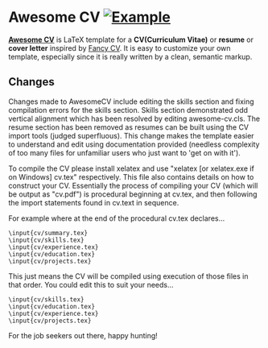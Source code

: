 # Awesome CV [![Example](https://img.shields.io/badge/example-pdf-green.svg)](https://raw.githubusercontent.com/posquit0/Awesome-CV/master/examples/resume.pdf)


[**Awesome CV**](https://github.com/posquit0/Awesome-CV) is LaTeX template for a **CV(Curriculum Vitae)** or **resume** or **cover letter** inspired by [Fancy CV](https://www.sharelatex.com/templates/cv-or-resume/fancy-cv). It is easy to customize your own template, especially since it is really written by a clean, semantic markup.

## Changes

Changes made to AwesomeCV include editing the skills section and fixing compilation errors for the skills section. Skills section demonstrated odd vertical alignment which has been resolved by editing awesome-cv.cls. The resume section has been removed as resumes can be built using the CV import tools (judged superfluous). This change makes the template easier to understand and edit using documentation provided (needless complexity of too many files for unfamiliar users who just want to 'get on with it'). 

To compile the CV please install xelatex and use "xelatex [or xelatex.exe if on Windows] cv.tex" respectively. This file also contains details on how to construct your CV. Essentially the process of compiling your CV (which will be output as "cv.pdf") is procedural beginning at cv.tex, and then following the import statements found in cv.text in sequence.

For example where at the end of the procedural cv.tex declares...

```
\input{cv/summary.tex}
\input{cv/skills.tex}
\input{cv/experience.tex}
\input{cv/education.tex}
\input{cv/projects.tex}
```

This just means the CV will be compiled using execution of those files in that order. You could edit this to suit your needs...

```
\input{cv/skills.tex}
\input{cv/education.tex}
\input{cv/experience.tex}
\input{cv/projects.tex}
```

For the job seekers out there, happy hunting! 
